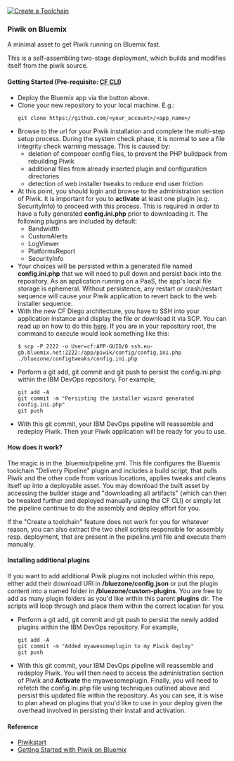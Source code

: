 [![Create a Toolchain](https://console.ng.bluemix.net/devops/graphics/create_toolchain_button.png)](https://console.ng.bluemix.net/devops/setup/deploy?repository=https://github.com/carlomorgenstern/piwikbluemix-test)
### Piwik on Bluemix
A minimal asset to get Piwik running on Bluemix fast.

This is a self-assembling two-stage deployment, which builds and modifies itself from the piwik source.

#### Getting Started  (Pre-requisite: [CF CLI](https://github.com/cloudfoundry/cli/releases))
- Deploy the Bluemix app via the button above.
- Clone your new repository to your local machine. E.g.:
  ```
  git clone https://github.com/<your_account>/<app_name>/
  ```
- Browse to the url for your Piwik installation and complete the multi-step setup process. During the system check phase, it is normal to see a file integrity check warning message. This is caused by:
  - deletion of composer config files, to prevent the PHP buildpack from rebuilding Piwik
  - additional files from already inserted plugin and configuration directories
  - detection of web installer tweaks to reduce end user friction
- At this point, you should login and browse to the administration section of Piwik. It is important for you to **activate** at least one plugin (e.g. SecurityInfo) to proceed with this process. This is required in order to have a fully generated **config.ini.php** prior to downloading it. The following plugins are included by default:
  - Bandwidth
  - CustomAlerts
  - LogViewer
  - PlatformsReport
  - SecurityInfo
- Your choices will be persisted within a generated file named **config.ini.php** that we will need to pull down and persist back into the repository. As an application running on a PaaS, the app's local file storage is ephemeral. Without persistence, any restart or crash/restart sequence will cause your Piwik application to revert back to the web installer sequence.
- With the new CF Diego architecture, you have to SSH into your application instance and display the file or download it via SCP. You can read up on how to do this [here](https://docs.cloudfoundry.org/devguide/deploy-apps/ssh-apps.html#other-ssh-access).
  If you are in your repository root, the command to execute would look something like this:
  ```
  $ scp -P 2222 -o User=cf:APP-GUID/0 ssh.eu-gb.bluemix.net:2222:/app/piwik/config/config.ini.php ./bluezone/configtweaks/config.ini.php
  ```
- Perform a git add, git commit and git push to persist the config.ini.php within the IBM DevOps repository. For example,
  ```
  git add -A
  git commit -m "Persisting the installer wizard generated config.ini.php"
  git push
  ```
- With this git commit, your IBM DevOps pipeline will reassemble and redeploy Piwik. Then your Piwik application will be ready for you to use.

#### How does it work?
The magic is in the .bluemix/pipeline.yml. This file configures the Bluemix toolchain "Delivery Pipeline" plugin and includes a build script, that pulls Piwik and the other code from various locations, applies tweaks and cleans itself up into a deployable asset. You may download the built asset by accessing the builder stage and "downloading all artifacts" (which can then be tweaked further and deployed manually using the CF CLI) or simply let the pipeline continue to do the assembly and deploy effort for you.

If the "Create a toolchain" feature does not work for you for whatever reason, you can also extract the two shell scripts responsible for assembly resp. deployment, that are present in the pipeline.yml file and execute them manually.

#### Installing additional plugins
If you want to add additional Piwik plugins not included within this repo, either add their download URI in **/bluezone/config.json** or put the plugin content into a named folder in **/bluezone/custom-plugins**. You are free to add as many plugin folders as you'd like within this parent **plugins** dir.  The scripts will loop through and place them within the correct location for you.
- Perform a git add, git commit and git push to persist the newly added plugins within the IBM DevOps repository. For example,
  ```
  git add -A
  git commit -m "Added myawesomeplugin to my Piwik deploy"
  git push
  ```
- With this git commit, your IBM DevOps pipeline will reassemble and redeploy Piwik. You will then need to access the administration section of Piwik and **Activate** the myawesomeplugin. Finally, you will need to refetch the config.ini.php file using techniques outlined above and persist this updated file within the repository. As you can see, it is wise to plan ahead on plugins that you'd like to use in your deploy given the overhead involved in persisting their install and activation.

#### Reference
- [Piwikstart](https://github.com/joshisa/piwikstart/)
- [Getting Started with Piwik on Bluemix](https://developer.ibm.com/bluemix/2014/07/03/getting-started-piwik-ibm-bluemix/)
